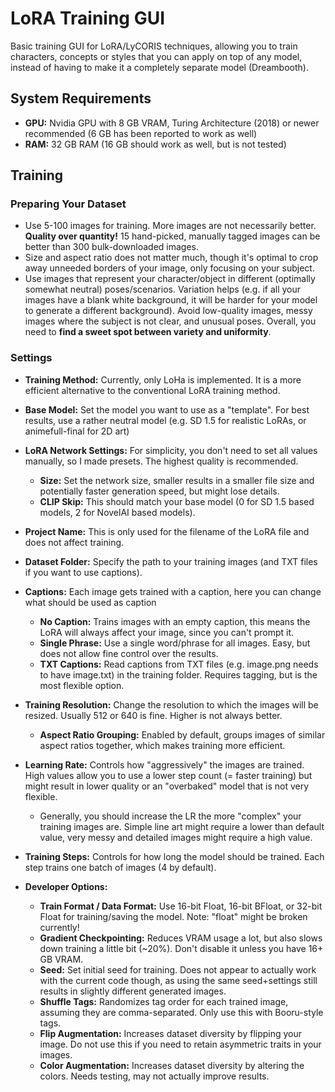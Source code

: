 # LoRA Training GUI
Basic training GUI for LoRA/LyCORIS techniques, allowing you to train characters, concepts or styles that you can apply on top of any model, instead of having to make it a completely separate model (Dreambooth).



## System Requirements

- **GPU:** Nvidia GPU with 8 GB VRAM, Turing Architecture (2018) or newer recommended (6 GB has been reported to work as well)
- **RAM:** 32 GB RAM (16 GB should work as well, but is not tested)



## Training

### Preparing Your Dataset

* Use 5-100 images for training. More images are not necessarily better. **Quality over quantity!** 15 hand-picked, manually tagged images can be better than 300 bulk-downloaded images.
* Size and aspect ratio does not matter much, though it's optimal to crop away unneeded borders of your image, only focusing on your subject.
* Use images that represent your character/object in different (optimally somewhat neutral) poses/scenarios. Variation helps (e.g. if all your images have a blank white background, it will be harder for your model to generate a different background). Avoid low-quality images, messy images where the subject is not clear, and unusual poses. Overall, you need to **find a sweet spot between variety and uniformity**.



### Settings

- **Training Method:** Currently, only LoHa is implemented. It is a more efficient alternative to the conventional LoRA training method.
- **Base Model:** Set the model you want to use as a "template". For best results, use a rather neutral model (e.g. SD 1.5 for realistic LoRAs, or animefull-final for 2D art)
- **LoRA Network Settings:** For simplicity, you don't need to set all values manually, so I made presets. The highest quality is recommended.
  - **Size:** Set the network size, smaller results in a smaller file size and potentially faster generation speed, but might lose details.
  - **CLIP Skip:** This should match your base model (0 for SD 1.5 based models, 2 for NovelAI based models).
- **Project Name:** This is only used for the filename of the LoRA file and does not affect training.
- **Dataset Folder:** Specify the path to your training images (and TXT files if you want to use captions).
- **Captions:** Each image gets trained with a caption, here you can change what should be used as caption
  - **No Caption:** Trains images with an empty caption, this means the LoRA will always affect your image, since you can't prompt it.
  - **Single Phrase:** Use a single word/phrase for all images. Easy, but does not allow fine control over the results.
  - **TXT Captions:** Read captions from TXT files (e.g. image.png needs to have image.txt) in the training folder. Requires tagging, but is the most flexible option.
- **Training Resolution:** Change the resolution to which the images will be resized. Usually 512 or 640 is fine. Higher is not always better.
  - **Aspect Ratio Grouping:** Enabled by default, groups images of similar aspect ratios together, which makes training more efficient.

- **Learning Rate:** Controls how "aggressively" the images are trained. High values allow you to use a lower step count (= faster training) but might result in lower quality or an "overbaked" model that is not very flexible.
  - Generally, you should increase the LR the more "complex" your training images are. Simple line art might require a lower than default value, very messy and detailed images might require a high value. 

- **Training Steps:** Controls for how long the model should be trained. Each step trains one batch of images (4 by default).

- **Developer Options:**
  - **Train Format / Data Format:** Use 16-bit Float, 16-bit BFloat, or 32-bit Float for training/saving the model. Note: "float" might be broken currently!
  - **Gradient Checkpointing:** Reduces VRAM usage a lot, but also slows down training a little bit (~20%). Don't disable it unless you have 16+ GB VRAM.
  - **Seed:** Set initial seed for training. Does not appear to actually work with the current code though, as using the same seed+settings still results in slightly different generated images.
  - **Shuffle Tags:** Randomizes tag order for each trained image, assuming they are comma-separated. Only use this with Booru-style tags.
  - **Flip Augmentation:** Increases dataset diversity by flipping your image. Do not use this if you need to retain asymmetric traits in your images.
  - **Color Augmentation:** Increases dataset diversity by altering the colors. Needs testing, may not actually improve results.


